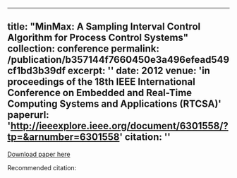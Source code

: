 
---
title: "MinMax: A Sampling Interval Control Algorithm for Process Control Systems"
collection: conference
permalink: /publication/b357144f7660450e3a496efead549cf1bd3b39df
excerpt: ''
date: 2012
venue: 'in proceedings of the 18th IEEE International Conference on Embedded and Real-Time Computing Systems and Applications (RTCSA)'
paperurl: 'http://ieeexplore.ieee.org/document/6301558/?tp=&arnumber=6301558'
citation: ''
---


[Download paper here](http://ieeexplore.ieee.org/document/6301558/?tp=&arnumber=6301558)

Recommended citation: 
